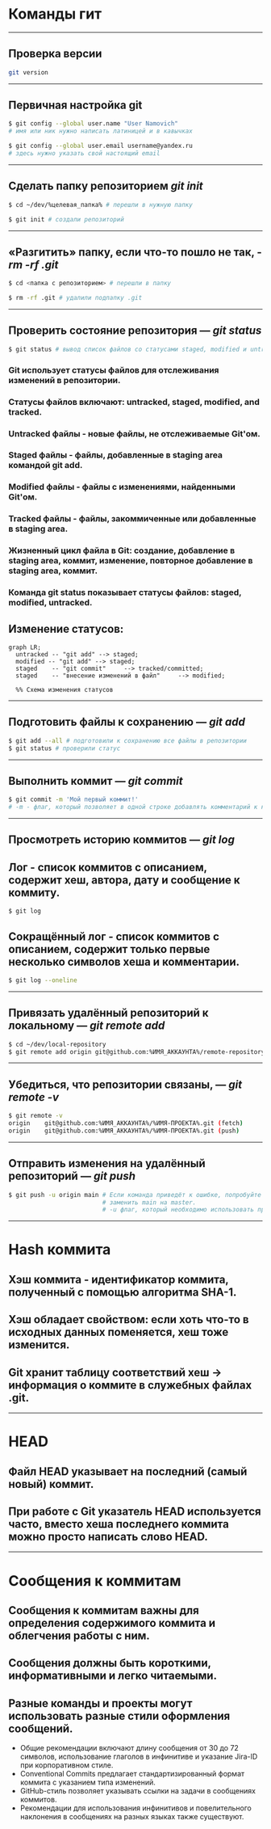 
# Команды гит

----

## Проверка версии
```bash
git version
```
----


## Первичная настройка git
```bash
$ git config --global user.name "User Namovich" 
# имя или ник нужно написать латиницей и в кавычках

$ git config --global user.email username@yandex.ru
# здесь нужно указать свой настоящий email
```
----


## Сделать папку репозиторием *git init*
```bash
$ cd ~/dev/%целевая_папка% # перешли в нужную папку

$ git init # создали репозиторий
```
----


## «Разгитить» папку, если что-то пошло не так, - *rm -rf .git*
```bash
$ cd <папка с репозиторием> # перешли в папку

$ rm -rf .git # удалили подпапку .git 
```
----


## Проверить состояние репозитория — *git status*

```BASH
$ git status # вывод список файлов со статусами staged, modified и untracked
```

### Git использует статусы файлов для отслеживания изменений в репозитории.
### Статусы файлов включают: untracked, staged, modified, and tracked.
### Untracked файлы - новые файлы, не отслеживаемые Git'ом.
### Staged файлы - файлы, добавленные в staging area командой git add.
### Modified файлы - файлы с изменениями, найденными Git'ом.
### Tracked файлы - файлы, закоммиченные или добавленные в staging area.
### Жизненный цикл файла в Git: создание, добавление в staging area, коммит, изменение, повторное добавление в staging area, коммит.
### Команда git status показывает статусы файлов: staged, modified, untracked.

## Изменение статусов:

```mermaid
graph LR;
  untracked -- "git add" --> staged;
  modified -- "git add" --> staged;
  staged    -- "git commit"     --> tracked/committed;
  staged    -- "внесение изменений в файл"     --> modified;
  
  %% Схема изменения статусов
```

----


## Подготовить файлы к сохранению — *git add*
```bash
$ git add --all # подготовили к сохранению все файлы в репозитории
$ git status # проверили статус
```
----


## Выполнить коммит — *git commit*
```bash
$ git commit -m 'Мой первый коммит!' 
# -m - флаг, который позволяет в одной строке добавлять комментарий к коммиту
```
----


## Просмотреть историю коммитов — *git log*
## Лог - список коммитов с описанием, содержит хеш, автора, дату и сообщение к коммиту.
```BASH
$ git log
```

## Сокращённый лог - список коммитов с описанием, содержит только первые несколько символов хеша и комментарии.
```BASH
$ git log --oneline
```
----


## Привязать удалённый репозиторий к локальному — *git remote add*
```bash
$ cd ~/dev/local-repository
$ git remote add origin git@github.com:%ИМЯ_АККАУНТА%/remote-repository.git
```
----


## Убедиться, что репозитории связаны, — *git remote -v*
```bash
$ git remote -v
origin    git@github.com:%ИМЯ_АККАУНТА%/%ИМЯ-ПРОЕКТА%.git (fetch)
origin    git@github.com:%ИМЯ_АККАУНТА%/%ИМЯ-ПРОЕКТА%.git (push)
```
----


## Отправить изменения на удалённый репозиторий — *git push*
```bash
$ git push -u origin main # Если команда приведёт к ошибке, попробуйте 
                          # заменить main на master.
                          # -u флаг, который необходимо использовать при первом пуше связанного репозитория
```
----

# Hash коммита

## Хэш коммита - идентификатор коммита, полученный с помощью алгоритма SHA-1.
## Хэш обладает свойством: если хоть что-то в исходных данных поменяется, хеш тоже изменится.
## Git хранит таблицу соответствий хеш → информация о коммите в служебных файлах .git.

---
# HEAD

## Файл HEAD указывает на последний (самый новый) коммит.

## При работе с Git указатель HEAD используется часто, вместо хеша последнего коммита можно просто написать слово HEAD.

---

# Сообщения к коммитам

## Сообщения к коммитам важны для определения содержимого коммита и облегчения работы с ним.
## Сообщения должны быть короткими, информативными и легко читаемыми.
##  Разные команды и проекты могут использовать разные стили оформления сообщений.
- Общие рекомендации включают длину сообщения от 30 до 72 символов, использование глаголов в инфинитиве и указание Jira-ID при корпоративном стиле.
- Conventional Commits предлагает стандартизированный формат коммита с указанием типа изменений.
- GitHub-стиль позволяет указывать ссылки на задачи в сообщениях коммитов.
- Рекомендации для использования инфинитивов и повелительного наклонения в сообщениях на разных языках также существуют.

[//]: # (стили оформления сообщений к коммитам)

